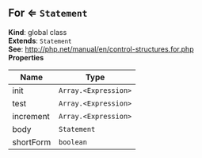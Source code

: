 <a name="For"></a>

## For ⇐ <code>Statement</code>
**Kind**: global class  
**Extends**: <code>Statement</code>  
**See**: http://php.net/manual/en/control-structures.for.php  
**Properties**

| Name | Type |
| --- | --- |
| init | <code>Array.&lt;Expression&gt;</code> | 
| test | <code>Array.&lt;Expression&gt;</code> | 
| increment | <code>Array.&lt;Expression&gt;</code> | 
| body | <code>Statement</code> | 
| shortForm | <code>boolean</code> | 

